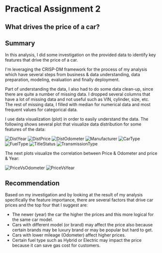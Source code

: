 # Practical Assignment 2
## What drives the price of a car?

## Summary
In this analysis, I did some investigation on the provided data to identify key features that drive the price of a car.

I'm leveraging the CRISP-DM framework for the process of my analysis which have several steps from business & data understanding, data preparation, modeling, evaluation and finally deployment. 

Part of understanding the data, I also had to do some data clean-up, since there are quite a number of missing data. I dropped several columns that have a lot of missing data and not useful such as VIN, cylinder, size, etc. The rest of missing data, I filled with median for numerical data and most frequent values for categorical data.

I use data visualization (plot) in order to easily understand the data. The following shows several plot that visualize data distribution for some features of the data:

![DistYear](images/DistYear.png)
![DistPrice](images/DistPrice.png)
![DistOdometer](images/DistOdometer.png)
![Manufacturer](images/Manufacturer.png)
![CarType](images/CarType.png)
![FuelType](images/FuelType.png)
![TitleStatus](images/TitleStatus.png)
![TransmissionType](images/TransmissionType.png)

The next plots visualize the correlation between Price & Odometer and price & Year:

![PriceVsOdometer](images/PriceVsOdometer.png)
![PriceVsYear](images/PriceVsYear.png)



## Recommendation

Based on my investigation and by looking at the result of my analysis specifically the feature importance, there are several factors that drive car prices and the top four that I suggest are:
- The newer (year) the car the higher the prices and this more logical for the same car model.
- Cars with different model (or brand) may affect the price also because certain brands may be luxury brand or may be popular but hard to get.
- Cars with lower mileage (Odometer) affect higher prices.
- Certain fuel type such as Hybrid or Electric may impact the price because it can save gas cost for customers.



